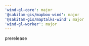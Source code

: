 ```yaml
---
'wind-gl-core': major
'@sakitam-gis/mapbox-wind': major
'@sakitam-gis/maptalks-wind': major
'wind-gl-worker': major
---
```


prerelease
